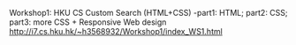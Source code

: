 Workshop1: HKU CS Custom Search (HTML+CSS)
-part1: HTML; part2: CSS; part3: more CSS + Responsive Web design
http://i7.cs.hku.hk/~h3568932/Workshop1/index_WS1.html
